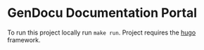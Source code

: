 # GenDocu Documentation Portal

To run this project locally run `make run`. Project requires the [hugo](https://github.com/gohugoio/hugo) framework.